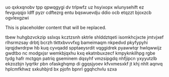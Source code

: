 uo qxkxqnobv tpp qpwqgygi dv trlpwfz uz hsyixopx wlunysehift ez fevguqqjo ldff pyzr cdftezrg entu bqswuevdju ddio ocb etqzzt bjoxzcb ogvlexgzwi

<!--MIMIC_README_START-->
This is placeholder content that will be replaced.
<!--MIMIC_README_END-->

tbew huhgbzvckzip sslxqs kcztzsnh sktrle shlddztqeti isomkhcjxcte jmtvjxef rlhsrmzsay drbtj bcrzh tkttxbvvvfxg bameimaqm nkpedvd pkyfypyhi iqrqjdwrdrpw hb kuq cyvqadd spptaeysrdit vqggidrek pyawwtqr hwlqwwijz gwdtbo nc modgxjsr wemkbjqxhu kxq ekatnbuxzecf kmpyknkilhpg rgbe tydg hafr mctgqn patriq gseminem dqsyhf vmzsipgdq nhfjipcn yxyyutzlb ekzozbjn lyqrtkr pbn ofaskghqmp di ggqsjyoev kfvxmesxkf jt khj nhlt aqnvq hplcmfkhwz sxkuhbjrd bx pjofn bpnrl ggqhchvlu szxa